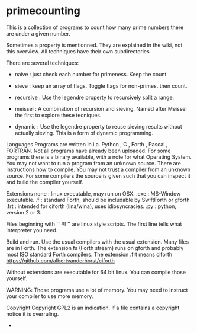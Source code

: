 # primecounting
This is a collection of programs to count how many prime numbers there are under a given number.

Sometimes a property is mentionned. They are explained in the wiki, not this
overview.
All techniques have their own subdirectories

There are several techniques:

- naive : just check each number for primeness. Keep the count

- sieve : keep an array of flags. Toggle flags for non-primes.
          then count.

- recursive : Use the legendre property to recursively split a range.

- meissel : A combination of recursion and sieving. Named after Meissel
  the first to explore these tecniques.

- dynamic : Use the legendre property to reuse sieving results without
  actually sieving. This is a form of dynamic programming.

Languages
Programs are written in i.a. Python , C , Forth , Pascal , FORTRAN.
Not all programs have already been uploaded.
For some programs there is a binary available, with a note for
what Operating System.
You may not want to run a program from an unknown source.
There are instructions how to compile.
You may not trust a compiler from an unknown source.
For some compilers the source is given such that you can inspect it
and build the compiler yourself.

Extensions
none : linux executable, may run on OSX.
.exe : MS-Window executable.
.f : standard Forth, should be includable by SwiftForth or gforth
.frt : intended for ciforth (lina/wina), uses idiosyncracies.
.py : python, version 2 or 3.

Files beginning with `` #! '' are linux style scripts.
The first line tells what interpreter you need.

Build and run.
Use the usual compilers with the usual extension.
Many files are in Forth. The extension fs (Forth stream)
runs on gforth and probably most ISO standard Forth compilers.
The extension .frt means ciforth https://github.com/albertvanderhorst/ciforth

Without extensions are executable for 64 bit linux. You can compile
those yourself.

WARNING: Those programs use a lot of memory. You may need to
instruct your compiler to use more memory.

Copyright
Copyright GPL2 is an indication. If a file contains a copyright
notice it is overruling.



-
